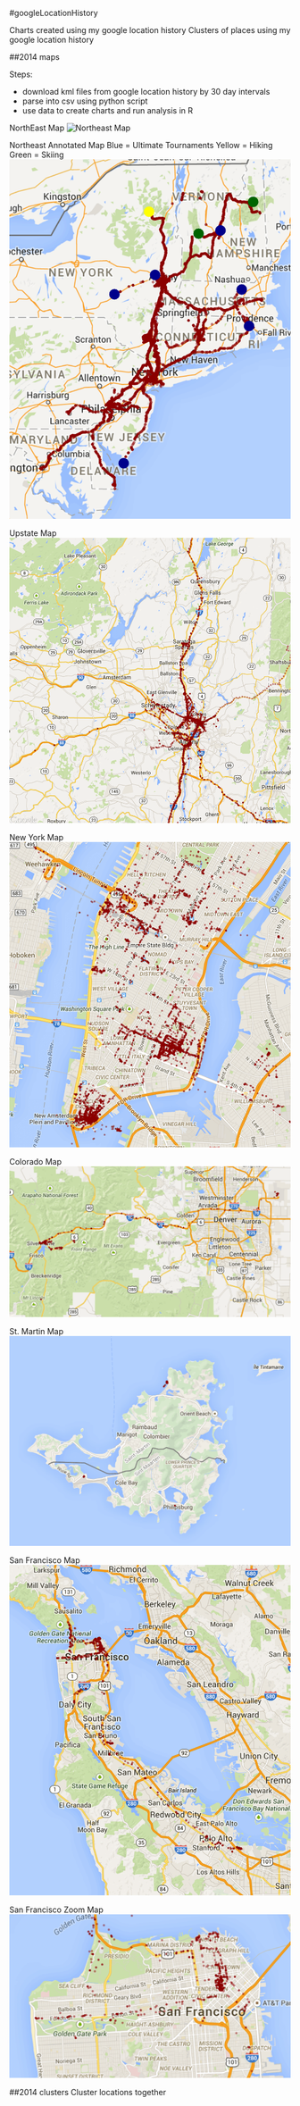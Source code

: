 #googleLocationHistory


Charts created using my google location history
Clusters of places using my google location history


##2014 maps

Steps:
- download kml files from google location history by 30 day intervals
- parse into csv using python script
- use data to create charts and run analysis in R

NorthEast Map
![Northeast Map](imgs/NorthEast.png)

Northeast Annotated Map
Blue = Ultimate Tournaments
Yellow = Hiking
Green = Skiing
![Northeast Map](imgs/Northeast-annotated.png)

Upstate Map
![Upstate Map](imgs/Upstate.png)

New York Map
![New York Map](imgs/NewYork.png)


Colorado Map
![Colorado Map](imgs/Colorado.png)


St. Martin Map
![St. Martin Map](imgs/StMartin.png)


San Francisco Map
![San Francisco Map](imgs/SanFrancisco.png)

San Francisco Zoom Map
![San Francisco Zoom Map](imgs/SanFranciscoZoom.png)


##2014 clusters
Cluster locations together